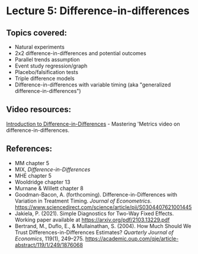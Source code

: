 # Lecture 5: Difference-in-differences

## Topics covered:

* Natural experiments
* 2x2 difference-in-differences and potential outcomes
* Parallel trends assumption
* Event study regression/graph
* Placebo/falsification tests
* Triple difference models
* Difference-in-differences with variable timing (aka "generalized difference-in-differences")

## Video resources:

[Introduction to Difference-in-Differences](https://www.youtube.com/watch?v=eiffOVbYvNc) - Mastering 'Metrics video on difference-in-differences.

## References:

* MM chapter 5
* MIX, *Difference-in-Differences*
* MHE chapter 5
* Wooldridge chapter 13
* Murnane & Willett chapter 8
* Goodman-Bacon, A. (forthcoming). Difference-in-Differences with Variation in Treatment Timing. *Journal of Econometrics*. https://www.sciencedirect.com/science/article/pii/S0304407621001445
* Jakiela, P. (2021). Simple Diagnostics for Two-Way Fixed Effects. Working paper available at https://arxiv.org/pdf/2103.13229.pdf
* Bertrand, M., Duflo, E., & Mullainathan, S. (2004). How Much Should We Trust Differences-in-Differences Estimates? *Quarterly Journal of Economics*, 119(1), 249–275. https://academic.oup.com/qje/article-abstract/119/1/249/1876068

